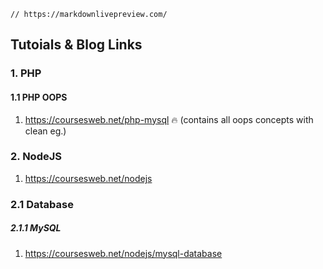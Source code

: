    // https://markdownlivepreview.com/

## Tutoials & Blog Links


### 1. PHP

#### 1.1 PHP OOPS

1. https://coursesweb.net/php-mysql  🔥 (contains all oops concepts with clean eg.)
    

### 2. NodeJS

1. https://coursesweb.net/nodejs  

### 2.1 Database


##### 2.1.1 MySQL
1. https://coursesweb.net/nodejs/mysql-database  